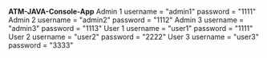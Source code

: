 **ATM-JAVA-Console-App**
Admin 1 username = "admin1"
        password = "1111"
Admin 2 username = "admin2"
        password = "1112"
Admin 3 username = "admin3"
        password = "1113"
User 1 username = "user1"
        password = "1111"
User 2 username = "user2"
        password = "2222"
User 3 username = "user3"
        password = "3333"
